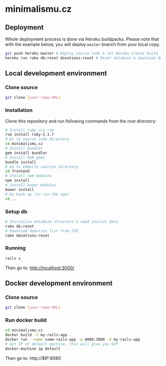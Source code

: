 # minimalismu.cz

## Deployment

Whole deployment process is done via Heroku buildpacks. Please note that with the example below, you will deploy `master` branch from your local copy.

```sh
git push heroku master # Deploy source code & let Heroku create build
heroku run rake db:reset donations:reset # Reset database & download donations data
```

## Local development environment

### Clone source

```sh
git clone [your-repo-URL]
```

### Installation

Clone this repository and run following commands from the root directory:

```sh
# Install ruby via rvm
rvm install ruby-2.1.7
# Go to source code directory
cd minimalismu.cz
# Install bundler
gem install bundler
# Install RoR gems
bundle install
# Go to EmberJS sources directory
cd frontend
# Install npm modules
npm install
# Install bower modules
bower install
# Go back up (to run the app)
cd ..
```

### Setup db
```sh
# Initialize database structure & seed initial data
rake db:reset
# Download doantion list from FIO
rake donations:reset
```

### Running

```sh
rails s
```

Then go to: [http://localhost:3000/](http://localhost:3000/)

## Docker development environment

### Clone source

```sh
git clone [your-repo-URL]
```

### Run docker build

```sh
cd minimalismu.cz
docker build -t my-rails-app .
docker run --name some-rails-app -p 8080:3000 -d my-rails-app
# Get IP of default machine, this will give you $IP
docker-machine ip default
```

Then go to: http://$IP:8080

